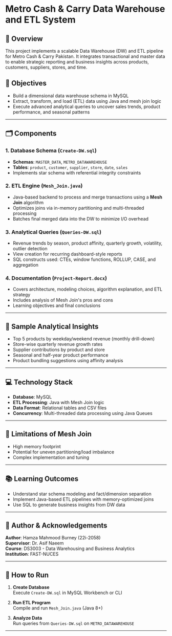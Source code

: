 # Metro Cash & Carry Data Warehouse and ETL System

## 📖 Overview

This project implements a scalable Data Warehouse (DW) and ETL pipeline for Metro Cash & Carry Pakistan. It integrates transactional and master data to enable strategic reporting and business insights across products, customers, suppliers, stores, and time.

## 🎯 Objectives

- Build a dimensional data warehouse schema in MySQL
- Extract, transform, and load (ETL) data using Java and mesh join logic
- Execute advanced analytical queries to uncover sales trends, product performance, and seasonal patterns

---

## 🗂️ Components

### 1. **Database Schema (`Create-DW.sql`)**
- **Schemas**: `MASTER_DATA`, `METRO_DATAWAREHOUSE`
- **Tables**: `product`, `customer`, `supplier`, `store`, `date`, `sales`
- Implements star schema with referential integrity constraints

### 2. **ETL Engine (`Mesh_Join.java`)**
- Java-based backend to process and merge transactions using a **Mesh Join** algorithm
- Optimizes joins via in-memory partitioning and multi-threaded processing
- Batches final merged data into the DW to minimize I/O overhead

### 3. **Analytical Queries (`Queries-DW.sql`)**
- Revenue trends by season, product affinity, quarterly growth, volatility, outlier detection
- View creation for recurring dashboard-style reports
- SQL constructs used: CTEs, window functions, ROLLUP, CASE, and aggregation

### 4. **Documentation (`Project-Report.docx`)**
- Covers architecture, modeling choices, algorithm explanation, and ETL strategy
- Includes analysis of Mesh Join's pros and cons
- Learning objectives and final conclusions

---

## 🧪 Sample Analytical Insights

- Top 5 products by weekday/weekend revenue (monthly drill-down)
- Store-wise quarterly revenue growth rates
- Supplier contributions by product and store
- Seasonal and half-year product performance
- Product bundling suggestions using affinity analysis

---

## 💻 Technology Stack

- **Database**: MySQL
- **ETL Processing**: Java with Mesh Join logic
- **Data Format**: Relational tables and CSV files
- **Concurrency**: Multi-threaded data processing using Java Queues

---

## 🚧 Limitations of Mesh Join

- High memory footprint
- Potential for uneven partitioning/load imbalance
- Complex implementation and tuning

---

## 📚 Learning Outcomes

- Understand star schema modeling and fact/dimension separation
- Implement Java-based ETL pipelines with memory-optimized joins
- Use SQL to generate business insights from DW data

---

## 🧾 Author & Acknowledgements

**Author**: Hamza Mahmood Burney (22i-2058)  
**Supervisor**: Dr. Asif Naeem  
**Course**: DS3003 - Data Warehousing and Business Analytics  
**Institution**: FAST-NUCES  

---

## 📄 How to Run

1. **Create Database**  
   Execute `Create-DW.sql` in MySQL Workbench or CLI

2. **Run ETL Program**  
   Compile and run `Mesh_Join.java` (Java 8+)

3. **Analyze Data**  
   Run queries from `Queries-DW.sql` on `METRO_DATAWAREHOUSE`

---
